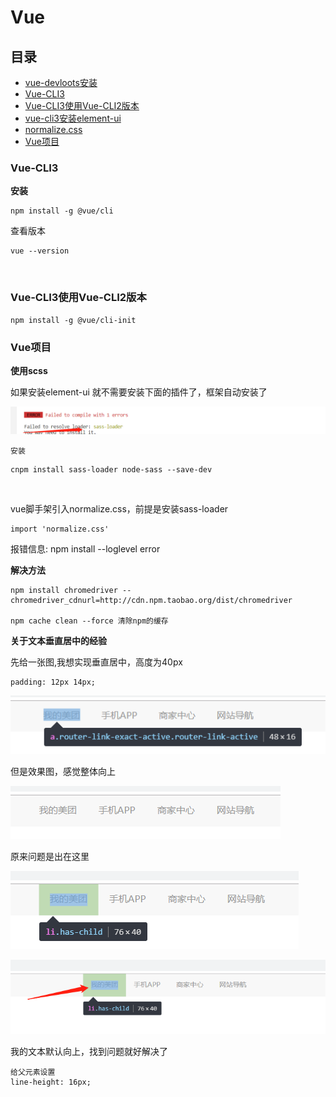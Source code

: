# Vue

## 目录
* [vue-devloots安装](https://www.cnblogs.com/yuqing6/p/7440549.html)
* [Vue-CLI3](#Vue-CLI3)
* [Vue-CLI3使用Vue-CLI2版本](#Vue-CLI3使用Vue-CLI2版本)
* [vue-cli3安装element-ui](https://github.com/ElementUI/vue-cli-plugin-element)
* [normalize.css](https://github.com/necolas/normalize.css)
* [Vue项目](#Vue项目)


### Vue-CLI3

**安装**

    npm install -g @vue/cli

查看版本

    vue --version

<br>    

### Vue-CLI3使用Vue-CLI2版本
    npm install -g @vue/cli-init


### Vue项目

**使用scss**

如果安装element-ui 就不需要安装下面的插件了，框架自动安装了

![scss](../img/vue.png)

`安装`

    cnpm install sass-loader node-sass --save-dev

<br>

vue脚手架引入normalize.css，前提是安装sass-loader

    import 'normalize.css'



报错信息: npm install --loglevel error 

**解决方法**

    npm install chromedriver --chromedriver_cdnurl=http://cdn.npm.taobao.org/dist/chromedriver

    npm cache clean --force 清除npm的缓存


**关于文本垂直居中的经验**

先给一张图,我想实现垂直居中，高度为40px

    padding: 12px 14px;

![vue2](../img/vue2.png)

但是效果图，感觉整体向上

![vue2](../img/vue3.png)

原来问题是出在这里

![vue2](../img/vue4.png)

![vue2](../img/vue5.png)

我的文本默认向上，找到问题就好解决了

    给父元素设置
    line-height: 16px;